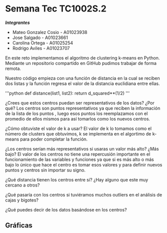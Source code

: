 # Semana Tec TC1002S.2
***Integrantes***
- Mateo Gonzalez Cosio - A01023938
- Jose Salgado - A01023661
- Carolina Ortega - A01025254
- Rodrigo Aviles - A01023707

En este reto implementamos el algoritmo de clustering k-means en Python. Mediante un repositorio compartido en GitHub pudimos trabajar de forma remota.  

Nuestro código empieza con una función de distancia en la cual se reciben dos listas y la función regresa el valor de la distancia euclidiana entre ellas.

'''python
def distance(list1, list2):
    return d_squared**(1/2)
'''

¿Crees que estos centros puedan ser representativos de los datos? ¿Por qué?
Los centros son puntos representativos ya que reciben la información de la lista de los puntos , luego esos puntos los reemplazamos con el promedio de ellos mismos para así tomarlos como los nuevos centros.

¿Cómo obtuviste el valor de k a usar?
El valor de k lo tomamos como el número de clusters que obtuvimos, k se implementa en el algortimo de k-means para poder completar la función.

¿Los centros serían más representativos si usaras un valor más alto? ¿Más bajo?
El valor de los centros no tiene una repercusión importante en el funcionamiento de las variables y funciones ya que si es más alto o más bajo lo único que hace el centro es tomar esos valores y para definir nuevos puntos y centros sin importar su signo.

¿Qué distancia tienen los centros entre sí? ¿Hay alguno que este muy cercano a otros?


¿Qué pasaría con los centros si tuviéramos muchos outliers en el análisis de cajas y bigotes?


¿Qué puedes decir de los datos basándose en los centros?


## Gráficas 

